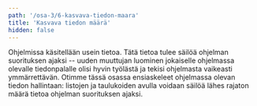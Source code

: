 ```yaml
---
path: '/osa-3/6-kasvava-tiedon-maara'
title: 'Kasvava tiedon määrä'
hidden: false
---
```


Ohjelmissa käsitellään usein tietoa. Tätä tietoa tulee säilöä ohjelman suorituksen ajaksi -- uuden muuttujan luominen jokaiselle ohjelmassa olevalle tiedonpalalle olisi hyvin työlästä ja tekisi ohjelmasta vaikeasti ymmärrettävän. Otimme tässä osassa ensiaskeleet ohjelmassa olevan tiedon hallintaan: listojen ja taulukoiden avulla voidaan säilöä lähes rajaton määrä tietoa ohjelman suorituksen ajaksi.
